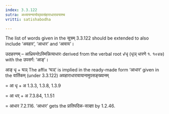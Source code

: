 ```yaml
---
index: 3.3.122
sutra: अध्यायन्यायोद्यावसंहाराधारावयाश्च
vritti: satishabodha

---
```

The list of words given in the सूत्रम् 3.3.122 should be extended to also include ‘अवहार’, ‘आधार’ and ‘आवाय’।


उदाहरणम् – आध्रियन्तेऽस्मिन्नित्याधारः derived from the verbal root √धृ (धृञ् धारणे १. १०४७) with the उपसर्ग: ‘आङ्’।


आङ् धृ + घञ् The affix ‘घञ्’ is implied in the ready-made form ‘आधार’ given in the वार्तिकम् (under 3.3.122) अवहाराधारावायानामुपसङ्ख्यानम्

= आ धृ + अ 1.3.3, 1.3.8, 1.3.9

= आ धर् + अ 7.3.84, 1.1.51

= आधार 7.2.116. ‘आधार’ gets the प्रातिपदिक-सञ्ज्ञा by 1.2.46.